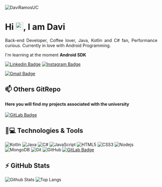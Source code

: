 <!--
**DaviRamosUC/DaviRamosUC** is a ✨ _special_ ✨ repository because its `README.md` (this file) appears on your GitHub profile.

Here are some ideas to get you started:

- 🔭 I’m currently working on ...
- 🌱 I’m currently learning ...
- 👯 I’m looking to collaborate on ...
- 🤔 I’m looking for help with ...
- 💬 Ask me about ...
- 📫 How to reach me: ...
- 😄 Pronouns: ...
- ⚡ Fun fact: ...
-->

<p align="left"><img src="https://komarev.com/ghpvc/?username=DaviRamosUC" alt="DaviRamosUC" /></p>


<h1 align = "justify"> Hi <img src="https://media.giphy.com/media/hvRJCLFzcasrR4ia7z/giphy.gif" width="25px">, I am Davi</h1>
<p align = "justify">Back-end Developer, Coffee lover, Java, Kotlin and C# fan, Performance curious. Currently in love with Android Programming.</p>

I'm learning at the moment **Android SDK**


[![Linkedin Badge](https://img.shields.io/badge/-DaviRamos-blue?style=flat-square&logo=Linkedin&logoColor=white&link=https://www.linkedin.com/in/daviramoslima/)](https://www.linkedin.com/in/daviramoslima/)
[![Instagram Badge](https://img.shields.io/badge/-DaviRamos-purple?style=flat-square&logo=instagram&logoColor=white&link=https://www.instagram.com/hellowdavi/?hl=pt-br)](https://www.instagram.com/hellowdavi/)

[![Gmail Badge](https://img.shields.io/badge/-davi.lima@ucsal.edu.br-c14438?style=flat-square&logo=Gmail&logoColor=white&link=mailto:davi.lima@ucsal.edu.br)](mailto:davi.lima@ucsal.edu.br)

## 📫 Others GitRepo
#### Here you will find my projects associated with the university
[![GitLab Badge](https://img.shields.io/badge/-GitLab-330F63?style=flat-square&logo=gitlab&logoColor=white&link=https://https://www.gitlab.com/DaviRamosUC/)](https://gitlab.com/DaviRamosUC/)


## 🚀💻 Technologies & Tools

![Kotlin](https://img.shields.io/badge/kotlin-%230095D5.svg?&style=flat&logo=kotlin&logoColor=white)
![Java](https://img.shields.io/badge/java-%23ED8B00.svg?&style=flat&logo=java&logoColor=white)
![C#](https://img.shields.io/badge/c%23%20-%23239120.svg?&style=flat&logo=c-sharp&logoColor=white)
![JavaScript](https://img.shields.io/badge/-JavaScript-black?style=flat-square&logo=javascript)
![HTML5](https://img.shields.io/badge/-HTML5-E34F26?style=flat-square&logo=html5&logoColor=white)
![CSS3](https://img.shields.io/badge/-CSS3-1572B6?style=flat-square&logo=css3)
![Nodejs](https://img.shields.io/badge/-Nodejs-black?style=flat-square&logo=Node.js)
![MongoDB](https://img.shields.io/badge/-MongoDB-black?style=flat-square&logo=mongodb)
![Git](https://img.shields.io/badge/-Git-black?style=flat-square&logo=git)
![GitHub](https://img.shields.io/badge/-GitHub-181717?style=flat-square&logo=github)
[![GitLab Badge](https://img.shields.io/badge/-GitLab-330F63?style=flat-square&logo=gitlab&logoColor=white&link=https://https://www.gitlab.com/DaviRamosUC/)](https://gitlab.com/DaviRamosUC/)

<!--![Python](https://img.shields.io/badge/-Python-black?style=flat-square&logo=Python)
![React](https://img.shields.io/badge/-React-black?style=flat-square&logo=react)
![Bootstrap](https://img.shields.io/badge/-Bootstrap-563D7C?style=flat-square&logo=bootstrap)
![TypeScript](https://img.shields.io/badge/-TypeScript-007ACC?style=flat-square&logo=typescript)
![GraphQL](https://img.shields.io/badge/-GraphQL-E10098?style=flat-square&logo=graphql)
![Apollo GraphQL](https://img.shields.io/badge/-Apollo%20GraphQL-311C87?style=flat-square&logo=apollo-graphql)
![PostgreSQL](https://img.shields.io/badge/-PostgreSQL-336791?style=flat-square&logo=postgresql)
![MySQL](https://img.shields.io/badge/-MySQL-black?style=flat-square&logo=mysql)
![Heroku](https://img.shields.io/badge/-Heroku-430098?style=flat-square&logo=heroku)
![Docker](https://img.shields.io/badge/-Docker-black?style=flat-square&logo=docker)
![DigitalOcean](https://img.shields.io/badge/-Digital%20Ocean-darkblue?style=flat-square&logo=digitalocean)
![Amazon AWS](https://img.shields.io/badge/Amazon%20AWS-232F3E?style=flat-square&logo=amazon-aws)
![Google Cloud](https://img.shields.io/badge/Google%20Cloud-black?style=flat-square&logo=google-cloud)
![GitLab](https://img.shields.io/badge/-GitLab-FCA121?style=flat-square&logo=gitlab)
![BitBucket](https://img.shields.io/badge/-BitBucket-darkblue?style=flat-square&logo=bitbucket)-->

## ⚡ GitHub Stats

![Github Stats](https://github-readme-stats.vercel.app/api?username=DaviRamosUC&show_icons=true&count_private=true&show_icons=true&include_all_commits=true)
![Top Langs](https://github-readme-stats.vercel.app/api/top-langs/?username=DaviRamosUC&hide=TeX&layout=compact)
